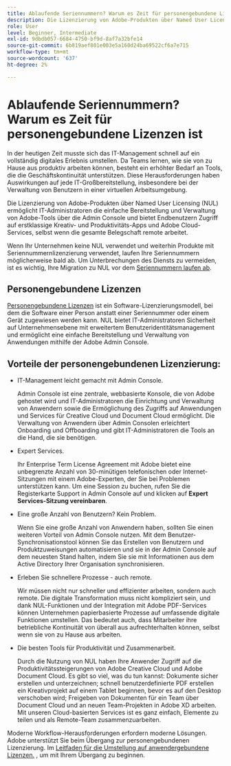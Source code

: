 ```yaml
---
title: Ablaufende Seriennummern? Warum es Zeit für personengebundene Lizenzen ist
description: Die Lizenzierung von Adobe-Produkten über Named User Licensing (NUL) ermöglicht IT-Administratoren die einfache Bereitstellung und Verwaltung von Adobe-Tools über die Admin Console und bietet Endbenutzern Zugriff auf erstklassige Kreativ- und Produktivitäts-Apps und Adobe Cloud-Services, selbst wenn die gesamte Belegschaft remote arbeitet
role: User
level: Beginner, Intermediate
exl-id: 9dbdb057-6684-4750-bf9d-8af7a32bfe14
source-git-commit: 6b819aef801e003e5a160d24ba69522cf6a7e715
workflow-type: tm+mt
source-wordcount: '637'
ht-degree: 2%

---
```


# Ablaufende Seriennummern? Warum es Zeit für personengebundene Lizenzen ist

In der heutigen Zeit musste sich das IT-Management schnell auf ein vollständig digitales Erlebnis umstellen. Da Teams lernen, wie sie von zu Hause aus produktiv arbeiten können, besteht ein erhöhter Bedarf an Tools, die die Geschäftskontinuität unterstützen. Diese Herausforderungen haben Auswirkungen auf jede IT-Großbereitstellung, insbesondere bei der Verwaltung von Benutzern in einer virtuellen Arbeitsumgebung.

Die Lizenzierung von Adobe-Produkten über Named User Licensing (NUL) ermöglicht IT-Administratoren die einfache Bereitstellung und Verwaltung von Adobe-Tools über die Admin Console und bietet Endbenutzern Zugriff auf erstklassige Kreativ- und Produktivitäts-Apps und Adobe Cloud-Services, selbst wenn die gesamte Belegschaft remote arbeitet.

Wenn Ihr Unternehmen keine NUL verwendet und weiterhin Produkte mit Seriennummernlizenzierung verwendet, laufen Ihre Seriennummern möglicherweise bald ab. Um Unterbrechungen des Diensts zu vermeiden, ist es wichtig, Ihre Migration zu NUL vor dem [Seriennummern laufen ab](https://blogs.adobe.com/deployment/understanding-serialnumberexpiration).

## Personengebundene Lizenzen

[Personengebundene Lizenzen](https://helpx.adobe.com/enterprise/using/licensing.html) ist ein Software-Lizenzierungsmodell, bei dem die Software einer Person anstatt einer Seriennummer oder einem Gerät zugewiesen werden kann. NUL bietet IT-Administratoren Sicherheit auf Unternehmensebene mit erweitertem Benutzeridentitätsmanagement und ermöglicht eine einfache Bereitstellung und Verwaltung von Anwendungen mithilfe der Adobe Admin Console.

## Vorteile der personengebundenen Lizenzierung:

* IT-Management leicht gemacht mit Admin Console.

   Admin Console ist eine zentrale, webbasierte Konsole, die von Adobe gehostet wird und IT-Administratoren die Einrichtung und Verwaltung von Anwendern sowie die Ermöglichung des Zugriffs auf Anwendungen und Services für Creative Cloud und Document Cloud ermöglicht. Die Verwaltung von Anwendern über Admin Consolen erleichtert Onboarding und Offboarding und gibt IT-Administratoren die Tools an die Hand, die sie benötigen.

* Expert Services.

   Ihr Enterprise Term License Agreement mit Adobe bietet eine unbegrenzte Anzahl von 30-minütigen telefonischen oder Internet-Sitzungen mit einem Adobe-Experten, der Sie bei Problemen unterstützen kann. Um eine Session zu buchen, rufen Sie die Registerkarte Support in Admin Console auf und klicken auf **Expert Services-Sitzung vereinbaren**.

* Eine große Anzahl von Benutzern? Kein Problem.

   Wenn Sie eine große Anzahl von Anwendern haben, sollten Sie einen weiteren Vorteil von Admin Console nutzen. Mit dem Benutzer-Synchronisationstool können Sie das Erstellen von Benutzern und Produktzuweisungen automatisieren und sie in der Admin Console auf dem neuesten Stand halten, indem Sie sie mit Informationen aus dem Active Directory Ihrer Organisation synchronisieren.

* Erleben Sie schnellere Prozesse - auch remote.

   Wir müssen nicht nur schneller und effizienter arbeiten, sondern auch remote. Die digitale Transformation muss nicht kompliziert sein, und dank NUL-Funktionen und der Integration mit Adobe PDF-Services können Unternehmen papierbasierte Prozesse auf umfassende digitale Funktionen umstellen. Das bedeutet auch, dass Mitarbeiter ihre betriebliche Kontinuität von überall aus aufrechterhalten können, selbst wenn sie von zu Hause aus arbeiten.

* Die besten Tools für Produktivität und Zusammenarbeit.

   Durch die Nutzung von NUL haben Ihre Anwender Zugriff auf die Produktivitätssteigerungen von Adobe Creative Cloud und Adobe Document Cloud. Es gibt so viel, was du tun kannst: Dokumente sicher erstellen und unterzeichnen; schnell benutzerdefinierte PDF erstellen ein Kreativprojekt auf einem Tablet beginnen, bevor es auf den Desktop verschoben wird; Freigeben von Dokumenten für ein Team über Document Cloud und an neuen Team-Projekten in Adobe XD arbeiten. Mit unseren Cloud-basierten Services ist es ganz einfach, Elemente zu teilen und als Remote-Team zusammenzuarbeiten.

Moderne Workflow-Herausforderungen erfordern moderne Lösungen. Adobe unterstützt Sie beim Übergang zur personengebundenen Lizenzierung. Im [Leitfaden für die Umstellung auf anwendergebundene Lizenzen.](https://offers.adobe.com/content/dam/offer-manager/en/na/marketing/CCE/Adobe_Named_User_Licensing_Migration_Guide.pdf) , um mit Ihrem Übergang zu beginnen.
